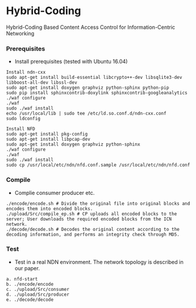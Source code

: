 # Hybrid-Coding
Hybrid-Coding Based Content Access Control for Information-Centric Networking

### Prerequisites
- Install prerequisites (tested with Ubuntu 16.04)
```
Install ndn-cxx
sudo apt-get install build-essential libcrypto++-dev libsqlite3-dev libboost-all-dev libssl-dev
sudo apt-get install doxygen graphviz python-sphinx python-pip
sudo pip install sphinxcontrib-doxylink sphinxcontrib-googleanalytics
./waf configure
./waf
sudo ./waf install
echo /usr/local/lib | sudo tee /etc/ld.so.conf.d/ndn-cxx.conf
sudo ldconfig
```

```
Install NFD
sudo apt-get install pkg-config
sudo apt-get install libpcap-dev
sudo apt-get install doxygen graphviz python-sphinx
./waf configure
./waf
sudo ./waf install
sudo cp /usr/local/etc/ndn/nfd.conf.sample /usr/local/etc/ndn/nfd.conf
```

### Compile
- Complie consumer producer etc.
```
./encode/encode.sh # Divide the original file into original blocks and encodes them into encoded blocks.
./upload/Src/compile_ep.sh # CP uploads all encoded blocks to the server; User downloads the required encoded blocks from the ICN network. 
./decode/decode.sh # Decodes the original content according to the decoding information, and performs an integrity check through MD5.
```

### Test
- Test in a real NDN environment. The network topology is described in our paper.
```
a. nfd-start
b. ./encode/encode
c. ./upload/Src/consumer
d. ./upload/Src/producer
e. ./decode/decode
```





